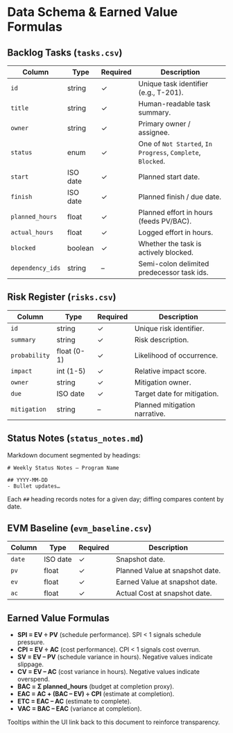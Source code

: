 # Data Schema & Earned Value Formulas

## Backlog Tasks (`tasks.csv`)
| Column | Type | Required | Description |
| ------ | ---- | -------- | ----------- |
| `id` | string | ✓ | Unique task identifier (e.g., T-201). |
| `title` | string | ✓ | Human-readable task summary. |
| `owner` | string | ✓ | Primary owner / assignee. |
| `status` | enum | ✓ | One of `Not Started`, `In Progress`, `Complete`, `Blocked`. |
| `start` | ISO date | ✓ | Planned start date. |
| `finish` | ISO date | ✓ | Planned finish / due date. |
| `planned_hours` | float | ✓ | Planned effort in hours (feeds PV/BAC). |
| `actual_hours` | float | ✓ | Logged effort in hours. |
| `blocked` | boolean | ✓ | Whether the task is actively blocked. |
| `dependency_ids` | string | – | Semi-colon delimited predecessor task ids. |

## Risk Register (`risks.csv`)
| Column | Type | Required | Description |
| ------ | ---- | -------- | ----------- |
| `id` | string | ✓ | Unique risk identifier. |
| `summary` | string | ✓ | Risk description. |
| `probability` | float (0-1) | ✓ | Likelihood of occurrence. |
| `impact` | int (1-5) | ✓ | Relative impact score. |
| `owner` | string | ✓ | Mitigation owner. |
| `due` | ISO date | ✓ | Target date for mitigation. |
| `mitigation` | string | – | Planned mitigation narrative. |

## Status Notes (`status_notes.md`)
Markdown document segmented by headings:
```
# Weekly Status Notes – Program Name

## YYYY-MM-DD
- Bullet updates…
```
Each `##` heading records notes for a given day; diffing compares content by date.

## EVM Baseline (`evm_baseline.csv`)
| Column | Type | Required | Description |
| ------ | ---- | -------- | ----------- |
| `date` | ISO date | ✓ | Snapshot date. |
| `pv` | float | ✓ | Planned Value at snapshot date. |
| `ev` | float | ✓ | Earned Value at snapshot date. |
| `ac` | float | ✓ | Actual Cost at snapshot date. |

## Earned Value Formulas
- **SPI = EV ÷ PV** (schedule performance). SPI < 1 signals schedule pressure.
- **CPI = EV ÷ AC** (cost performance). CPI < 1 signals cost overrun.
- **SV = EV – PV** (schedule variance in hours). Negative values indicate slippage.
- **CV = EV – AC** (cost variance in hours). Negative values indicate overspend.
- **BAC = Σ planned_hours** (budget at completion proxy).
- **EAC = AC + (BAC – EV) ÷ CPI** (estimate at completion).
- **ETC = EAC – AC** (estimate to complete).
- **VAC = BAC – EAC** (variance at completion).

Tooltips within the UI link back to this document to reinforce transparency.
